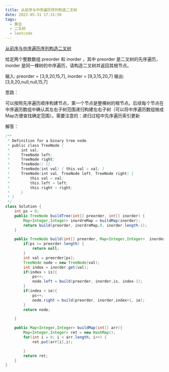 ```yaml
---
title: 从前序与中序遍历序列构造二叉树
date: 2022-05-31 17:31:50
tags:
  - 算法
  - 二叉树
  - leetcode
---
```


[从前序与中序遍历序列构造二叉树](https://leetcode.cn/problems/construct-binary-tree-from-preorder-and-inorder-traversal/)

给定两个整数数组 preorder 和 inorder ，其中 preorder 是二叉树的先序遍历， inorder 是同一棵树的中序遍历，请构造二叉树并返回其根节点。

<!--more-->

输入: preorder = [3,9,20,15,7], inorder = [9,3,15,20,7]
输出: [3,9,20,null,null,15,7]

思路：

可以按照先序遍历顺序构建节点，第一个节点是整棵树的根节点。后续每个节点在中序遍历数组中确认其左右子树范围递归构建左右子树（可以将中序遍历数组做成Map方便查找确定范围）。需要注意的：递归过程中先序遍历索引更新

解答：

```java
/**
 * Definition for a binary tree node.
 * public class TreeNode {
 *     int val;
 *     TreeNode left;
 *     TreeNode right;
 *     TreeNode() {}
 *     TreeNode(int val) { this.val = val; }
 *     TreeNode(int val, TreeNode left, TreeNode right) {
 *         this.val = val;
 *         this.left = left;
 *         this.right = right;
 *     }
 * }
 */
class Solution {
    int ps = 0;
    public TreeNode buildTree(int[] preorder, int[] inorder) {
        Map<Integer,Integer> inordreMap = buildMap(inorder);
        return build(preorder, inordreMap,0, inorder.length-1);
    }

    public TreeNode build(int[] preorder, Map<Integer,Integer>  inorder, int is, int ie){
        if(ps >= preorder.length) {
            return null;
        }
        int val = preorder[ps];
        TreeNode node = new TreeNode(val);
        int index = inorder.get(val);
        if(index > is){
            ps++;
            node.left = build(preorder, inorder,is, index-1);
        }
        if(index < ie){
            ps++;
            node.right = build(preorder, inorder,index+1, ie);
        }
        return node;

    }

    public Map<Integer,Integer> buildMap(int[] arr){
        Map<Integer,Integer> ret = new HashMap();
        for(int i = 0; i < arr.length; i++) {
            ret.put(arr[i],i);

        }
        return ret;
    }
}
```

